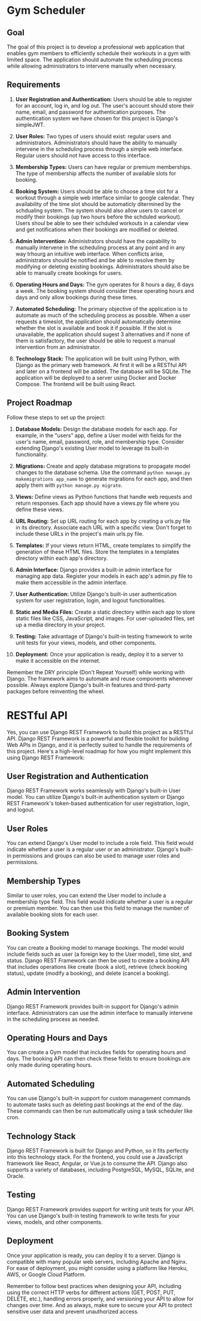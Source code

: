 # Gym Scheduler

## Goal

The goal of this project is to develop a professional web application that enables gym members to efficiently schedule their workouts in a gym with limited space. The application should automate the scheduling process while allowing administrators to intervene manually when necessary.

## Requirements

1. **User Registration and Authentication:** Users should be able to register for an account, log in, and log out. The user's account should store their name, email, and password for authentication purposes. The authentication system we have chosen for this project is Django's simpleJWT.

1. **User Roles:** Two types of users should exist: regular users and administrators. Administrators should have the ability to manually intervene in the scheduling process through a simple web interface. Regular users should not have access to this interface.

3. **Membership Types:** Users can have regular or premium memberships. The type of membership affects the number of available slots for booking.

4. **Booking System:** Users should be able to choose a time slot for a workout through a simple web interface similar to google calendar. They availability of the time slot should be automaticly ditermined by the schdualing system. The system should also allow users to cancel or modify their bookings (up two hours before the schduled workout). Users shoul be able to see their schduled workouts in a calendar view and get notifications when their bookings are modified or deleted.

1. **Admin Intervention:** Administrators should have the capability to manually intervene in the scheduling process at any point and in any way trhourg an intuitive web interface. When conflicts arise, administrators should be notified and be able to resolve them by modifying or deleting existing bookings. Administrators should also be able to manually create bookings for users. 

6. **Operating Hours and Days:** The gym operates for 8 hours a day, 6 days a week. The booking system should consider these operating hours and days and only allow bookings during these times.

7. **Automated Scheduling:** The primary objective of the application is to automate as much of the scheduling process as possible. When a user requests a timeslot, the application should automatically determine whether the slot is available and book it if possible. If the slot is unavailable, the application should sugest 3 alternatives and if none of them is satisfactory, the user should be able to request a manual intervention from an administrator.

1. **Technology Stack:** The application will be built using Python, with Django as the primary web framework. At first it will be a RESTful API and later on a frontend will be added. The database will be SQLite. The application will be deployed to a server using Docker and Docker Compose. The frontend will be built using React. 

## Project Roadmap

Follow these steps to set up the project:

1. **Database Models:** Design the database models for each app. For example, in the "users" app, define a User model with fields for the user's name, email, password, role, and membership type. Consider extending Django's existing User model to leverage its built-in functionality.

2. **Migrations:** Create and apply database migrations to propagate model changes to the database schema. Use the command `python manage.py makemigrations app_name` to generate migrations for each app, and then apply them with `python manage.py migrate`.

3. **Views:** Define views as Python functions that handle web requests and return responses. Each app should have a views.py file where you define these views.

4. **URL Routing:** Set up URL routing for each app by creating a urls.py file in its directory. Associate each URL with a specific view. Don't forget to include these URLs in the project's main urls.py file.

5. **Templates:** If your views return HTML, create templates to simplify the generation of these HTML files. Store the templates in a templates directory within each app's directory.

6. **Admin Interface:** Django provides a built-in admin interface for managing app data. Register your models in each app's admin.py file to make them accessible in the admin interface.

7. **User Authentication:** Utilize Django's built-in user authentication system for user registration, login, and logout functionalities.

8. **Static and Media Files:** Create a static directory within each app to store static files like CSS, JavaScript, and images. For user-uploaded files, set up a media directory in your project.

9. **Testing:** Take advantage of Django's built-in testing framework to write unit tests for your views, models, and other components.

10. **Deployment:** Once your application is ready, deploy it to a server to make it accessible on the internet.



Remember the DRY principle (Don't Repeat Yourself) while working with Django. The framework aims to automate and reuse components whenever possible. Always explore Django's built-in features and third-party packages before reinventing the wheel.


# RESTful API

Yes, you can use Django REST Framework to build this project as a RESTful API. Django REST Framework is a powerful and flexible toolkit for building Web APIs in Django, and it is perfectly suited to handle the requirements of this project. Here's a high-level roadmap for how you might implement this using Django REST Framework:

## User Registration and Authentication
Django REST Framework works seamlessly with Django's built-in User model. You can utilize Django's built-in authentication system or Django REST Framework's token-based authentication for user registration, login, and logout.

## User Roles
You can extend Django's User model to include a role field. This field would indicate whether a user is a regular user or an administrator. Django's built-in permissions and groups can also be used to manage user roles and permissions.

## Membership Types
Similar to user roles, you can extend the User model to include a membership type field. This field would indicate whether a user is a regular or premium member. You can then use this field to manage the number of available booking slots for each user.

## Booking System
You can create a Booking model to manage bookings. The model would include fields such as user (a foreign key to the User model), time slot, and status. Django REST Framework can then be used to create a booking API that includes operations like create (book a slot), retrieve (check booking status), update (modify a booking), and delete (cancel a booking).

## Admin Intervention
Django REST Framework provides built-in support for Django's admin interface. Administrators can use the admin interface to manually intervene in the scheduling process as needed.

## Operating Hours and Days
You can create a Gym model that includes fields for operating hours and days. The booking API can then check these fields to ensure bookings are only made during operating hours.

## Automated Scheduling
You can use Django's built-in support for custom management commands to automate tasks such as deleting past bookings at the end of the day. These commands can then be run automatically using a task scheduler like cron.

## Technology Stack
Django REST Framework is built for Django and Python, so it fits perfectly into this technology stack. For the frontend, you could use a JavaScript framework like React, Angular, or Vue.js to consume the API. Django also supports a variety of databases, including PostgreSQL, MySQL, SQLite, and Oracle.

## Testing
Django REST Framework provides support for writing unit tests for your API. You can use Django's built-in testing framework to write tests for your views, models, and other components.

## Deployment
Once your application is ready, you can deploy it to a server. Django is compatible with many popular web servers, including Apache and Nginx. For ease of deployment, you might consider using a platform like Heroku, AWS, or Google Cloud Platform.

Remember to follow best practices when designing your API, including using the correct HTTP verbs for different actions (GET, POST, PUT, DELETE, etc.), handling errors properly, and versioning your API to allow for changes over time. And as always, make sure to secure your API to protect sensitive user data and prevent unauthorized access.
